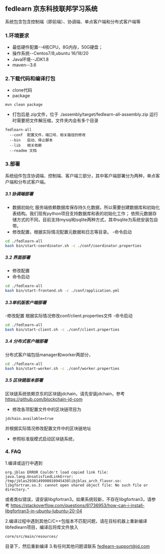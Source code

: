 ## fedlearn 京东科技联邦学习系统 
系统包含包含控制端（即前端）、协调端、单点客户端和分布式客户端等

### 1.环境要求
- 最低硬件配置--4核CPU，8G内存，50G硬盘；
- 操作系统--Centos7/8,ubuntu 16/18/20
- Java环境--JDK1.8
- maven--3.6

### 2.下载代码和编译打包
- clone代码
- package
```shell
mvn clean package
```

- 打包后是.zip文件，位于 ./assembly/target/fedlearn-all-assembly.zip
  运行时需要把文件解压缩，文件夹内会有多个目录
```text
fedlearn-all
  --conf  配置文件，端口号、相关路径的修改
  --bin   启动、停止脚本
  --lib   相关依赖
  --readme 文档
```

### 3.部署
系统组件包含协调端、控制端、客户端三部分，其中客户端部署分为两种，单点客户端和分布式客户端。
##### 3.1 协调端部署
- 数据初始化
  服务端依赖数据库保存持久化数据，所以需要创建数据库和初始化表结构。我们现有python项目支持数据库和表的初始化工作；
  依照元数据存储方式的不同，目前支持mysql和sqlite两种方式，其中sqlite为系统安装包自带。
- 修改配置，根据实际情况配置元数据和日志等目录。
-命令启动
```bash
cd ./fedlearn-all
bash bin/start-coordinator.sh -c ./conf/coordinator.properties
```

##### 3.2 界面部署
- 修改配置
- 命令启动
```bash
cd ./fedlearn-all
bash bin/start-frontend.sh -c ./conf/application.yml
```

##### 3.3单机版客户端部署
-修改配置
根据实际情况修改conf/client.properties文件
-命令启动
```bash
cd ./fedlearn-all
bash bin/start-client.sh -c ./conf/client.properties
```

##### 3.4 分布式客户端部署
分布式客户端包括manager和worker两部分，
```bash
cd ./fedlearn-all
bash bin/start-worker.sh -c ./conf/worker.properties
```

##### 3.5 区块链版本部署
区块链系统依赖京东的区块链jdchain，请先安装jdchain，参考 https://github.com/blockchain-jd-com
- 修改各项配置文件中的区块链项目为
```text
jdchain.available=true
```
并根据实际情况修改配置文件中的区块链地址
- 参照标准版模式启动区块链系统，

### 4. FAQ
1.编译或运行中遇到
```
org.jblas ERROR Couldn't load copied link file: java.lang.UnsatisfiedLinkError: 
/tmp/jblas2930149998010945438libjblas_arch_flavor.so: 
libgfortran.so.3: cannot open shared object file: No such file or directory."
```
或者类似错误，请安装libgfortran3。如果系统较新，不存在libgfortran3，请参考
https://stackoverflow.com/questions/61736953/how-can-i-install-libgfortran3-in-ubuntu-lubuntu-20-04

2.编译过程中遇到其他C/C++包版本不匹配问题，请在目标机器上重新编译libfedlearn项目，编译后将库文件放入
```
core/src/main/resources/ 
```
目录下，然后重新编译
3.有任何其他问题请联系 fedlearn-support@jd.com
